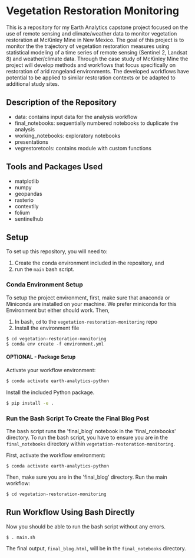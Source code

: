 # Vegetation Restoration Monitoring
This is a repository for my Earth Analytics capstone project focused on the use of remote sensing and climate/weather data to monitor vegetation restoration at McKinley Mine in New Mexico. The goal of this project is to monitor the the trajectory of vegetation restoration measures using statistical modeling of a time series of remote sensing (Sentinel 2, Landsat 8) and weather/climate data. Through the case study of McKinley Mine the project will develop methods and workflows that focus specifically on restoration of arid rangeland environments. The developed workflows have potential to be applied to similar restoration contexts or be adapted to additional study sites.

## Description of the Repository 
* data: contains input data for the analysis workflow
* final_notebooks: sequentially numbered notebooks to duplicate the analysis
* working_notebooks: exploratory notebooks
* presentations
* vegrestoretools: contains module with custom functions

## Tools and Packages Used
* matplotlib
* numpy
* geopandas
* rasterio
* contextily
* folium
* sentinelhub

## Setup

To set up this repository, you will need to:

1. Create the conda environment included in the repository, and
2. run the `main` bash script.

### Conda Environment Setup

To setup the project environment, first,  make sure that anaconda or
Miniconda are installed on your machine. We prefer miniconda for this Environment
but either should work. Then,

1. In bash, `cd` to the `vegetation-restoration-monitoring` repo
2. Install the environment file

```
$ cd vegetation-restoration-monitoring
$ conda env create -f environment.yml
```

#### OPTIONAL - Package Setup

Activate your workflow environment:

```bash
$ conda activate earth-analytics-python
```

Install the included Python package.

```bash
$ pip install -e .

```

### Run the Bash Script To Create the Final Blog Post

The bash script runs the 'final_blog' notebook in the 'final_notebooks' directory. To run the bash script, you have to ensure you are in the `final_notebooks`
directory within `vegetation-restoration-monitoring`.

First, activate the workflow environment:

```
$ conda activate earth-analytics-python
```

Then, make sure you are in the 'final_blog' directory. Run the main workflow:

```
$ cd vegetation-restoration-monitoring

```
##  Run Workflow Using Bash Directly

Now you should be able to run the bash script without any errors.

```
$ . main.sh
```

The final output, `final_blog.html`, will be in the `final_notebooks` directory.
